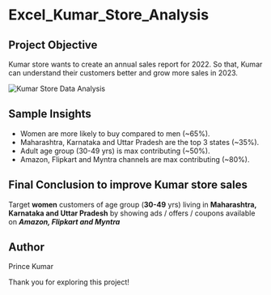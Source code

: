 # Excel_Kumar_Store_Analysis

## Project Objective
Kumar store wants to create an annual sales report for 2022. So that, Kumar can understand their customers better and grow more sales in 2023.

![Kumar Store Data Analysis](https://github.com/user-attachments/assets/112a7dd8-96c1-477f-908f-2c67414b00b9)

## Sample Insights
- Women are more likely to buy compared to men (~65%).
- Maharashtra, Karnataka and Uttar Pradesh are the top 3 states (~35%).
- Adult age group (30-49 yrs) is max contributing (~50%).
- Amazon, Flipkart and Myntra channels are max contributing (~80%).

## Final Conclusion to improve Kumar store sales
Target **women** customers of age group (**30-49** yrs) living in **Maharashtra, Karnataka and Uttar Pradesh** by showing ads / offers / coupons available on ***Amazon, Flipkart and Myntra***

## Author
Prince Kumar

Thank you for exploring this project!
